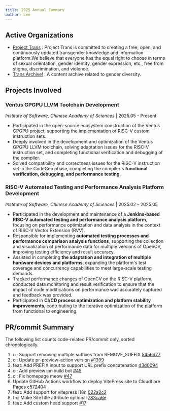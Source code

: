 ```yaml
---
title: 2025 Annual Summary
author: Lee
---
```


## Active Organizations

- [Project Trans](https://github.com/project-trans) : Project Trans is committed to creating a free, open, and continuously updated transgender knowledge and information platform.We believe that everyone has the equal right to choose in terms of sexual orientation, gender identity, gender expression, etc., free from stigma, discrimination, and violence.
- [Trans Archive!](https://github.com/trans-archive) : A content archive related to gender diversity.

## Projects Involved

### Ventus GPGPU LLVM Toolchain Development

_Institute of Software, Chinese Academy of Sciences_ | 2025.05 - Present

- Participated in the open-source ecosystem construction of the Ventus GPGPU project, supporting the implementation of RISC-V custom instruction sets.
- Deeply involved in the development and optimization of the Ventus GPGPU LLVM toolchain, solving adaptation issues for the RISC-V instruction set, and completing functional verification and debugging of the compiler.
- Solved compatibility and correctness issues for the RISC-V instruction set in the CodeGen phase, completing the compiler's **functional verification, debugging, and performance testing**.

### RISC-V Automated Testing and Performance Analysis Platform Development

_Institute of Software, Chinese Academy of Sciences_ | 2025.02 - 2025.05

- Participated in the development and maintenance of a **Jenkins-based RISC-V automated testing and performance analysis platform**, focusing on performance optimization and data analysis in the context of RISC-V Vector Extension (RVV).
- Responsible for implementing **automated testing processes and performance comparison analysis functions**, supporting the collection and visualization of performance data for multiple versions of OpenCV, improving testing efficiency and result accuracy.
- Assisted in completing **the adaptation and integration of multiple hardware devices and platforms**, expanding the platform's test coverage and concurrency capabilities to meet large-scale testing demands.
- Tracked performance changes of OpenCV on the RISC-V platform, conducted data monitoring and result verification to ensure that the impact of code modifications on performance was accurately captured and feedback was provided.
- Participated in **CI/CD process optimization and platform stability improvements**, contributing to the iterative optimization of the platform from functional to engineering.

## PR/commit Summary

The following list counts code-related PR/commit only, sorted chronologically.

<!-- 1. feat: Add ArticlesMenu [#1](https://github.com/trans-archive/archive/pull/1)
1. style: 调整脚注字号为 14px [3b2991f](https://github.com/ChisakaKanako/aboutTrans/commit/3b2991f5e3198eaabd6e49313cd117fd4db9df8c) -->

1. ci: Support removing multiple suffixes from REMOVE_SUFFIX [5456d77](https://github.com/project-trans/pr-preview-action/commit/5456d77e80e5385265294b03b9756c930da96cc4)
2. ci: Update pr-preview-action version [#1399](https://github.com/project-trans/MtF-wiki/pull/1399)
3. feat: Add PREFIX input to support URL prefix concatenation [d3d0094](https://github.com/project-trans/pr-preview-action/commit/d3d009467394a11a65b89dccf5df2c5617461918)
4. ci: Add preview-pr-build bot [#45](https://github.com/project-trans/FtM-wiki/pull/45)
5. ci: Fix homepage meow [#47](https://github.com/project-trans/FtM-wiki/pull/47)
6. Update GitHub Actions workflow to deploy VitePress site to Cloudflare Pages [c572404](https://github.com/ChisakaKanako/aboutTrans/commit/c572404600ff6747dfa47c1f683d57023f05f670)
7. feat: Add support for vitepress i18n [022a2c2](https://github.com/project-trans/vitepress-theme-project-trans/commit/022a2c20d69c9d6c8604f437cef872dc7240849b)
8. fix: Make SiteTitle attribute optional [783ca6e](https://github.com/project-trans/vitepress-theme-project-trans/commit/783ca6ed300fcefd8628430816922fdc88e3f183)
9. feat: Add custom head support [#17](https://github.com/project-trans/vitepress-theme-project-trans/pull/17)
